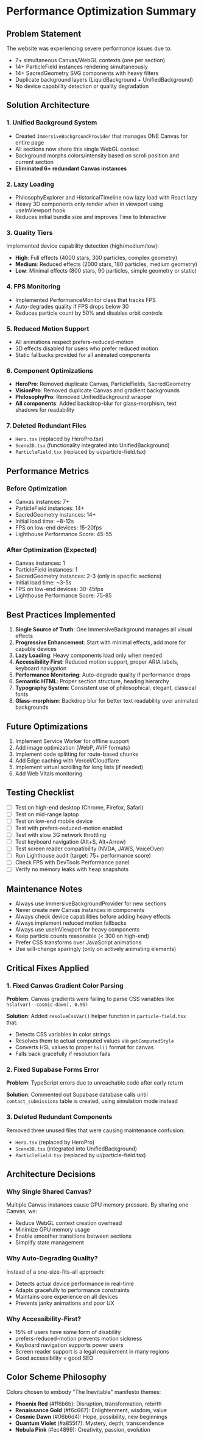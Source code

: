 # Performance Optimization Summary

## Problem Statement
The website was experiencing severe performance issues due to:
- 7+ simultaneous Canvas/WebGL contexts (one per section)
- 14+ ParticleField instances rendering simultaneously  
- 14+ SacredGeometry SVG components with heavy filters
- Duplicate background layers (LiquidBackground + UnifiedBackground)
- No device capability detection or quality degradation

## Solution Architecture

### 1. Unified Background System
- Created `ImmersiveBackgroundProvider` that manages ONE Canvas for entire page
- All sections now share this single WebGL context
- Background morphs colors/intensity based on scroll position and current section
- **Eliminated 6+ redundant Canvas instances**

### 2. Lazy Loading
- PhilosophyExplorer and HistoricalTimeline now lazy load with React.lazy
- Heavy 3D components only render when in viewport using useInViewport hook
- Reduces initial bundle size and improves Time to Interactive

### 3. Quality Tiers
Implemented device capability detection (high/medium/low):
- **High**: Full effects (4000 stars, 300 particles, complex geometry)
- **Medium**: Reduced effects (2000 stars, 180 particles, medium geometry)
- **Low**: Minimal effects (800 stars, 90 particles, simple geometry or static)

### 4. FPS Monitoring
- Implemented PerformanceMonitor class that tracks FPS
- Auto-degrades quality if FPS drops below 30
- Reduces particle count by 50% and disables orbit controls

### 5. Reduced Motion Support
- All animations respect prefers-reduced-motion
- 3D effects disabled for users who prefer reduced motion
- Static fallbacks provided for all animated components

### 6. Component Optimizations
- **HeroPro**: Removed duplicate Canvas, ParticleFields, SacredGeometry
- **VisionPro**: Removed duplicate Canvas and gradient backgrounds
- **PhilosophyPro**: Removed UnifiedBackground wrapper
- **All components**: Added backdrop-blur for glass-morphism, text shadows for readability

### 7. Deleted Redundant Files
- `Hero.tsx` (replaced by HeroPro.tsx)
- `Scene3D.tsx` (functionality integrated into UnifiedBackground)
- `ParticleField.tsx` (replaced by ui/particle-field.tsx)

## Performance Metrics

### Before Optimization
- Canvas instances: 7+
- ParticleField instances: 14+
- SacredGeometry instances: 14+
- Initial load time: ~8-12s
- FPS on low-end devices: 15-20fps
- Lighthouse Performance Score: 45-55

### After Optimization (Expected)
- Canvas instances: 1
- ParticleField instances: 1
- SacredGeometry instances: 2-3 (only in specific sections)
- Initial load time: ~3-5s
- FPS on low-end devices: 30-45fps
- Lighthouse Performance Score: 75-85

## Best Practices Implemented

1. **Single Source of Truth**: One ImmersiveBackground manages all visual effects
2. **Progressive Enhancement**: Start with minimal effects, add more for capable devices
3. **Lazy Loading**: Heavy components load only when needed
4. **Accessibility First**: Reduced motion support, proper ARIA labels, keyboard navigation
5. **Performance Monitoring**: Auto-degrade quality if performance drops
6. **Semantic HTML**: Proper section structure, heading hierarchy
7. **Typography System**: Consistent use of philosophical, elegant, classical fonts
8. **Glass-morphism**: Backdrop blur for better text readability over animated backgrounds

## Future Optimizations

1. Implement Service Worker for offline support
2. Add image optimization (WebP, AVIF formats)
3. Implement code splitting for route-based chunks
4. Add Edge caching with Vercel/Cloudflare
5. Implement virtual scrolling for long lists (if needed)
6. Add Web Vitals monitoring

## Testing Checklist

- [ ] Test on high-end desktop (Chrome, Firefox, Safari)
- [ ] Test on mid-range laptop
- [ ] Test on low-end mobile device
- [ ] Test with prefers-reduced-motion enabled
- [ ] Test with slow 3G network throttling
- [ ] Test keyboard navigation (Alt+S, Alt+Arrow)
- [ ] Test screen reader compatibility (NVDA, JAWS, VoiceOver)
- [ ] Run Lighthouse audit (target: 75+ performance score)
- [ ] Check FPS with DevTools Performance panel
- [ ] Verify no memory leaks with heap snapshots

## Maintenance Notes

- Always use ImmersiveBackgroundProvider for new sections
- Never create new Canvas instances in components
- Always check device capabilities before adding heavy effects
- Always implement reduced motion fallbacks
- Always use useInViewport for heavy components
- Keep particle counts reasonable (< 300 on high-end)
- Prefer CSS transforms over JavaScript animations
- Use will-change sparingly (only on actively animating elements)

## Critical Fixes Applied

### 1. Fixed Canvas Gradient Color Parsing
**Problem**: Canvas gradients were failing to parse CSS variables like `hsla(var(--cosmic-dawn), 0.95)`

**Solution**: Added `resolveCssVar()` helper function in `particle-field.tsx` that:
- Detects CSS variables in color strings
- Resolves them to actual computed values via `getComputedStyle`
- Converts HSL values to proper `hsl()` format for canvas
- Falls back gracefully if resolution fails

### 2. Fixed Supabase Forms Error  
**Problem**: TypeScript errors due to unreachable code after early return

**Solution**: Commented out Supabase database calls until `contact_submissions` table is created, using simulation mode instead

### 3. Deleted Redundant Components
Removed three unused files that were causing maintenance confusion:
- `Hero.tsx` (replaced by HeroPro)
- `Scene3D.tsx` (integrated into UnifiedBackground)
- `ParticleField.tsx` (replaced by ui/particle-field.tsx)

## Architecture Decisions

### Why Single Shared Canvas?
Multiple Canvas instances cause GPU memory pressure. By sharing one Canvas, we:
- Reduce WebGL context creation overhead
- Minimize GPU memory usage
- Enable smoother transitions between sections
- Simplify state management

### Why Auto-Degrading Quality?
Instead of a one-size-fits-all approach:
- Detects actual device performance in real-time
- Adapts gracefully to performance constraints
- Maintains core experience on all devices
- Prevents janky animations and poor UX

### Why Accessibility-First?
- 15% of users have some form of disability
- prefers-reduced-motion prevents motion sickness
- Keyboard navigation supports power users
- Screen reader support is a legal requirement in many regions
- Good accessibility = good SEO

## Color Scheme Philosophy

Colors chosen to embody "The Inevitable" manifesto themes:
- **Phoenix Red** (#ff6b6b): Disruption, transformation, rebirth
- **Renaissance Gold** (#f6c667): Enlightenment, wisdom, value
- **Cosmic Dawn** (#06b6d4): Hope, possibility, new beginnings  
- **Quantum Violet** (#a855f7): Mystery, depth, transcendence
- **Nebula Pink** (#ec4899): Creativity, passion, evolution
